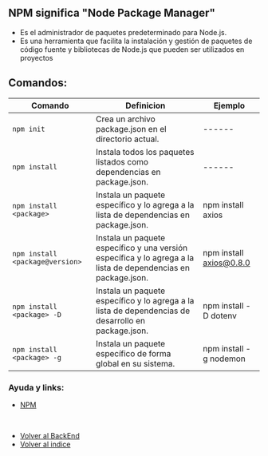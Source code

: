 ## NPM significa "Node Package Manager"

- Es el administrador de paquetes predeterminado para Node.js.
- Es una herramienta que facilita la instalación y gestión de paquetes de código fuente y bibliotecas de Node.js que pueden ser utilizados en proyectos

## Comandos:

| Comando                         | Definicion                                                                                                     | Ejemplo                 |
|---------------------------------|----------------------------------------------------------------------------------------------------------------|-------------------------|
| `npm init `                     | Crea un archivo package.json en el directorio actual.                                                          | ------                  |
| `npm install`                   | Instala todos los paquetes listados como dependencias en package.json.                                         | ------                  |
| `npm install <package>`         | Instala un paquete específico y lo agrega a la lista de dependencias en package.json.                          | npm install axios       |
| `npm install <package@version>` | Instala un paquete específico y una versión específica y lo agrega a la lista de dependencias en package.json. | npm install axios@0.8.0 |
| `npm install <package> -D`      | Instala un paquete específico y lo agrega a la lista de dependencias de desarrollo en package.json.            | npm install -D dotenv   |
| `npm install <package> -g`      | Instala un paquete específico de forma global en su sistema.                                                   | npm install -g nodemon  |

### Ayuda y links:
- [NPM](https://www.npmjs.com/)


<br>

- [Volver al BackEnd](../Backend/Backend.md)
 - [Volver al indice](../../README.md)